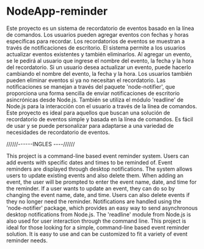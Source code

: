 # NodeApp-reminder
Este proyecto es un sistema de recordatorio de eventos basado en la línea de comandos. Los usuarios pueden agregar eventos con fechas y horas específicas para recordar. Los recordatorios de eventos se muestran a través de notificaciones de escritorio.
 El sistema permite a los usuarios actualizar eventos existentes y también eliminarlos. Al agregar un evento, se le pedirá al usuario que ingrese el nombre del evento, la fecha y la hora del recordatorio. Si un usuario desea actualizar un evento, puede hacerlo cambiando el nombre del evento, la fecha y la hora. Los usuarios también pueden eliminar eventos si ya no necesitan el recordatorio.
 Las notificaciones se manejan a través del paquete 'node-notifier', que proporciona una forma sencilla de enviar notificaciones de escritorio asincrónicas desde Node.js. También se utiliza el módulo 'readline' de Node.js para la interacción con el usuario a través de la línea de comandos.
 Este proyecto es ideal para aquellos que buscan una solución de recordatorio de eventos simple y basada en la línea de comandos. Es fácil de usar y se puede personalizar para adaptarse a una variedad de necesidades de recordatorio de eventos.


//////------INGLES ----//////

This project is a command-line based event reminder system. Users can add events with specific dates and times to be reminded of. Event reminders are displayed through desktop notifications.
The system allows users to update existing events and also delete them. When adding an event, the user will be prompted to enter the event name, date, and time for the reminder. If a user wants to update an event, they can do so by changing the event name, date, and time. Users can also delete events if they no longer need the reminder.
Notifications are handled using the 'node-notifier' package, which provides an easy way to send asynchronous desktop notifications from Node.js. The 'readline' module from Node.js is also used for user interaction through the command line.
This project is ideal for those looking for a simple, command-line based event reminder solution. It is easy to use and can be customized to fit a variety of event reminder needs.
